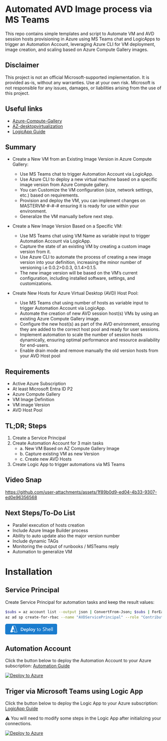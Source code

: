 # Automated AVD Image process via MS Teams

This repo contains simple templates and script to Automate VM and AVD session hosts provisioning in Azure using MS Teams chat and LogicApps to trigger an Automation Account, leveraging Azure CLI for VM deployment, image creation, and scaling based on Azure Compute Gallery images.

## Disclaimer

This project is not an official Microsoft-supported implementation. It is provided as-is, without any warranties. Use at your own risk. Microsoft is not responsible for any issues, damages, or liabilities arising from the use of this project.

## Useful links

- [Azure-Compute-Gallery](https://learn.microsoft.com/en-us/azure/virtual-machines/azure-compute-gallery)
- [AZ-desktopvirtualization](https://learn.microsoft.com/en-us/cli/azure/desktopvirtualization/hostpool?view=azure-cli-latest)
- [LogicApp Guide](https://github.com/MS-WORKLAB/avd_automation/blob/main/templates/logicapp/GUIDE.md)

## Summary

- Create a New VM from an Existing Image Version in Azure Compute Gallery:

    - Use MS Teams chat to trigger Automation Account via LogicApp.
    - Use Azure CLI to deploy a new virtual machine based on a specific image version from Azure Compute gallery.
    - You can Customize the VM configuration (size, network settings, etc.) based on requirements.
    - Provision and deploy the VM, you can implement changes on MASTERVM-#-#-# ensuring it is ready for use within your environment.
    - Generalize the VM manually before next step.

- Create a New Image Version Based on a Specific VM:

    - Use MS Teams chat using VM Name as variable input to trigger Automation Account via LogicApp.
    - Capture the state of an existing VM by creating a custom image version from it.
    - Use Azure CLI to automate the process of creating a new image version into your definition, increasing the minor number of versioning i.e 0.0.2>0.0.3, 0.1.4>0.1.5.
    - The new image version will be based on the VM’s current configuration, including installed software, settings, and customizations.
     
- Create New Hosts for Azure Virtual Desktop (AVD) Host Pool:

    - Use MS Teams chat using number of hosts as variable input to trigger Automation Account via LogicApp.
    - Automate the creation of new AVD session host(s) VMs by using an existing Azure Compute Gallery image.
    - Configure the new host(s) as part of the AVD environment, ensuring they are added to the correct host pool and ready for user sessions.
    - Implement automation to scale the number of session hosts dynamically, ensuring optimal performance and resource availability for end-users.
    - Enable drain mode and remove manually the old version hosts from your AVD Host pool

## Requirements

 - Active Azure Subscription
 - At least Microsoft Entra ID P2 
 - Azure Compute Gallery
 - VM Image Definition
 - VM image Version
 - AVD Host Pool


## TL;DR; Steps

1. Create a Service Principal 
2. Create Automation Account for 3 main tasks 
    - a. New VM Based on AZ Compute Gallery Image
    - b. Capture existing VM as new Version
    - c. Create new AVD Hosts
3. Create Logic App to trigger automations via MS Teams

## Video Snap

https://github.com/user-attachments/assets/1f89b0d9-ed04-4b33-9307-ed0e96356568

## Next Steps/To-Do List

- Parallel execution of hosts creation
- Include Azure Image Builder process
- Ability to auto update also the major version number
- Include dynamic TAGs
- Monitoring the output of runbooks / MSTeams reply
- Automation to generalize VM

# Installation

## Service Principal

Create Service Principal for automation tasks and keep the result values:
```bash
$subs = az account list --output json | ConvertFrom-Json; $subs | ForEach-Object {Write-Host "$($subs.IndexOf($_) + 1). $($_.name) ($($_.id))"}; $selection = Read-Host "Please select Subscription number"; az account set --subscription $subs[$selection - 1].id
az ad sp create-for-rbac --name "AVDServicePrincipal" --role "Contributor" --scope "/subscriptions/$(az account show --query id --output tsv)"
```
[![Launch Cloud Shell](https://github.com/MS-WORKLAB/avd_automation/blob/main/templates/more/button.png)](https://shell.azure.com/?shell=azurecli)

## Automation Account

Click the button below to deploy the Automation Account to your Azure subscription: [Automation Guide](https://github.com/MS-WORKLAB/avd_automation/blob/main/templates/automation/GUIDE.md)

[![Deploy to Azure](https://aka.ms/deploytoazurebutton)](https://portal.azure.com/#create/Microsoft.Template/uri/https%3A%2F%2Fraw.githubusercontent.com%2FMS-WORKLAB%2Favd_automation%2Fmain%2Ftemplates%2Fautomation%2Fazuredeploy.json)

## Triger via Microsoft Teams using Logic App

Click the button below to deploy the Logic App to your Azure subscription: [LogicApp Guide](https://github.com/MS-WORKLAB/avd_automation/blob/main/templates/logicapp/GUIDE.md)

⚠️ You will need to modify some steps in the Logic App after initializing your connections. 

[![Deploy to Azure](https://aka.ms/deploytoazurebutton)](https://portal.azure.com/#create/Microsoft.Template/uri/https%3A%2F%2Fraw.githubusercontent.com%2FMS-WORKLAB%2Favd_automation%2Fmain%2Ftemplates%2Flogicapp%2Fazuredeploy.json)

